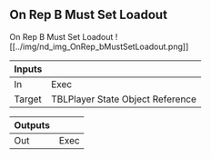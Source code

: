 ## On Rep B Must Set Loadout
On Rep B Must Set Loadout
![[../img/nd_img_OnRep_bMustSetLoadout.png]]

|Inputs||
|--|--|
| In | Exec |
| Target | TBLPlayer State Object Reference |

|Outputs||
|--|--|
| Out | Exec |
